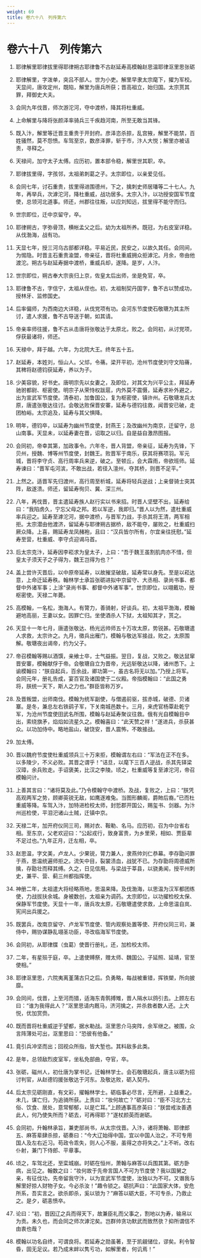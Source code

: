 ```yaml
---
weight: 69
title: 卷六十八　列传第六
---
```


# 卷六十八　列传第六

1. <span id="卷六十八　列传第六-1"></span>
耶律解里耶律拔里得耶律朔古耶律鲁不古赵延寿高模翰赵思温耶律沤里思张砺

2. <span id="卷六十八　列传第六-2"></span>
耶律解里，字泼单，突吕不部人。世为小吏。解里早隶太宗麾下，擢为军校。天显间，唐攻定州，既陷，解里为唐兵所获；晋高祖立，始归国。太宗贳其罪，拜御史大夫。

3. <span id="卷六十八　列传第六-3"></span>
会同九年伐晋，师次游沱河，夺中渡桥，降其将杜重威。

4. <span id="卷六十八　列传第六-4"></span>
上命解里与降将张颜泽率骑兵三千疾趋河南，所至无敢当其锋。

5. <span id="卷六十八　列传第六-5"></span>
既入汴，解里等迁晋主重贵于开封府。彦泽恣杀掠，乱宫掖，解里不能禁，百姓骚然，莫不怨愤。车驾至京，数彦泽罪，斩于市，汴人大悦；解里亦被诘责，寻释之。

6. <span id="卷六十八　列传第六-6"></span>
天禄间，加守太子太傅。应历初，置本部令稳，解里世其职，卒。

7. <span id="卷六十八　列传第六-7"></span>
耶律拔里得，字孩邻，太祖弟刺葛之子。太宗即位，以亲爱见任。

8. <span id="卷六十八　列传第六-8"></span>
会同七年，讨石重贵，拔里得进围德州，下之，擒刺史师居璠等二十七人。九年，再举兵，次滹沱河，降杜重威，战功居多。太宗入汴，以功授安国军节度使，总领河北道事。师还，州郡往往叛，以应刘知远，拔里得不能守而归。

9. <span id="卷六十八　列传第六-9"></span>
世宗即位，迁中京留守，卒。

10. <span id="卷六十八　列传第六-10"></span>
耶律朔古，字弥骨顶，横帐孟父之后。幼为太祖所养。既冠，为右皮室详稳。从伐渤海，战有功。

11. <span id="卷六十八　列传第六-11"></span>
天显七年，授三河乌古部都详稳。平易近民，民安之，以故久其任。会同间，为惕隐。时晋主石重贵渝盟，帝亲征，晋将杜重威拥众拒滹沱。月余，帝由他渡沱。朔古与赵延寿据中渡桥，重威兵却，遂降。是岁，人汴。

12. <span id="卷六十八　列传第六-12"></span>
世宗即位，朔古奉大宗丧归上京，佐皇太后出师，坐是免官，卒。

13. <span id="卷六十八　列传第六-13"></span>
耶律鲁不古，字信宁，太祖从侄也。初，太祖制契丹国字，鲁不古以赞成功，授林牙、监修国史。

14. <span id="卷六十八　列传第六-14"></span>
后率偏师，为西南边大详稳，从伐党项有功。会河东节度使石敬瑭为其主所讨，遣人求援，鲁不古导送于朝，如其请。

15. <span id="卷六十八　列传第六-15"></span>
帝亲率师往援，鲁不古从击唐将张敬达于太原北，败之。会同初，从讨党项，俘获最诸将，师还。

16. <span id="卷六十八　列传第六-16"></span>
天禄中，拜于越。六年，为北院大王。终年五十五。

17. <span id="卷六十八　列传第六-17"></span>
赵延寿，本姓刘，恒山人。父邟，令蓨。梁开平初，沧州节度使刘守文陷蓨，其稗将赵德钧获延寿，养以为子。

18. <span id="卷六十八　列传第六-18"></span>
少美容貌，好书史。唐明宗先以女妻之，及即位，对其文为兴平公主，拜延寿驰驸都尉、枢密使。明宗子从荣恃权跋扈，内外莫不震慑，延寿求补外避之，出为宣武军节度使。清泰初，加鲁国公，复为枢密使，镇许州。石敬瑭发兵太原，唐遣张敬达往讨。会敬达败保晋安寨，延寿与德钧往救，闻晋安已破，走团柏峪。太宗追及，延寿与其父惧降。

19. <span id="卷六十八　列传第六-19"></span>
明年，德钧卒，以延寿为幽州节度使，封燕王；及改幽州为南京，迁留守，总山南事。天显未，以延寿妻在晋，诏取之以归。自是益自激昂图报。

20. <span id="卷六十八　列传第六-20"></span>
会同初，帝幸其第，加政事令。六年冬，晋人背盟，帝亲征，延寿为先锋，下贝州，授魏、博等州节度使，封魏王。败晋军于南乐，获其将赛项羽。军元城，晋将李守贞、高行周率兵来逆，破之。至顿丘，会大霖雨，帝欲班师。延寿谏曰：“晋军屯河滨，不敢出战，若径入澶州，夺其桥，则晋不足平。”

21. <span id="卷六十八　列传第六-21"></span>
上然之。适晋军先归渡州，高行周至析城，延寿将轻兵逆战；上亲督骑士突其阵，敌遂溃。师还，留延寿徇贝、冀、深三州。

22. <span id="卷六十八　列传第六-22"></span>
八年，再伐晋，晋主遣延寿族人赵行实以书来招。时晋人坚壁不出，延寿给曰：“我陷虏久，宁忘父母之邦。若以军逆，我即归。”晋人以为然，遣杜重威率兵迎之。延寿至滹沱河，据中渡桥，与晋军力战，手杀其将王清，两军相拒。太宗潜由他渡济，留延寿与耶律朔古据桥，敌不能夺，屡败之，杜重威扫厥众降。上喜，赐延寿龙凤赭袍，且曰：“汉兵皆尔所有，尔宜亲往抚慰。”延寿至营，杜重威、李守贞迎谒马首。

23. <span id="卷六十八　列传第六-23"></span>
后太宗克汴，延寿因李崧求为皇太子，上曰：“吾于魏王虽割肌肉亦不惜，但皇太子须天子之子得为，魏王岂得为也？”

24. <span id="卷六十八　列传第六-24"></span>
盖上尝许灭晋后，以中原帝延寿，以故摧坚破敌，延寿常以身先。至是以崧达意，上命迁延寿秩。翰林学士承旨张砺进拟中京留守、大丞相、录尚书事、都督中外诸军事；上涂“录尚书事、都督中外诸军事”。世宗即位，以翊戴功，授枢密使。天禄二年薨。

25. <span id="卷六十八　列传第六-25"></span>
高模翰，一名松，渤海人。有膂力，善骑射，好谈兵。初，太祖平渤海，模翰避地高丽，王妻以女。因罪亡归。坐使酒杀人下狱，太祖知其才，贳之。

26. <span id="卷六十八　列传第六-26"></span>
天显十一年七月，唐遣张敬达、杨光远帅师五十万攻太原，势锐甚。石敬瑭遣人求救，太宗许之。九月，徵兵出雁门，模翰与敬达军接战，败之，太原围解。敬瑭夜出谒帝，约为父子。

27. <span id="卷六十八　列传第六-27"></span>
帝召模翰等赐以酒馔，亲飨士卒，士气益振。翌日，复战，又败之。敬达鼠窜晋安寨，模翰献俘于帝。会敬瑭自立为晋帝，光远斩敬达以降，诸州悉下。上谕模翰曰：“朕自起兵，百余战，卿功第一，虽古名将无以加。”乃授上将军。会同元年，册礼告成，宴百官及诸国使于二仪殿。帝指模翰曰：“此国之勇将，朕统一天下，斯人之力也。”群臣皆称万岁。

28. <span id="卷六十八　列传第六-28"></span>
及晋叛盟，出师南伐。模翰为统军副使，与僧遏前驱，拔赤城，破德、贝诸寨。是冬，兼总左右铁鹞子军，下关南城邑数十。三月，来虎官杨覃赴乾宁军，为沧州节度使田武名所围，模翰与赵延寿聚议往救。俄有光自模翰目中出，索绕旗矛，焰焰如流星久之。模翰喜曰：“此天赞之祥！”遂进兵，杀获甚众。以功加侍中。略地盐山，破饶安，晋人震怖，不敢接战。

29. <span id="卷六十八　列传第六-29"></span>
加太傅。

30. <span id="卷六十八　列传第六-30"></span>
晋以魏府节度使杜重威领兵三十万来拒，模翰谓左右曰：“军法在正不在多。以多陵少，不义必败。其晋之谓乎！”诘旦，以麾下三百人逆战，杀其先铎梁汉璋，余兵败走。手诏褒美，比汉之李陵。顷之，杜重威等复至滹沱河，帝召模翰问计。

31. <span id="卷六十八　列传第六-31"></span>
上善其言曰：“诸将莫及此。”乃令模翰守中渡桥。及战，复败之，上曰：“朕凭高观两军之势，顾卿英锐无敌，如鹰逐难兔。当图形麟阁，爵貤后裔。”已而杜重威等降。车驾入汴，加特进检校太师，封悊郡开国公，赐玺书、剑器。为汴州巡检使，平泪汜诸山土贼，迁镇中京。

32. <span id="卷六十八　列传第六-32"></span>
天禄二年，加开府仪同三司，赐对衣、鞍勒、名马。应历初，召为中台省右相。至东京，父老欢迎曰：“公起戎行，致身富贵，为乡里荣，相如、贾臣辈不足过也。”九年正月，迁左相，卒。

33. <span id="卷六十八　列传第六-33"></span>
赵思温，字文美，卢龙人。少果锐，膂力兼人，隶燕帅刘仁恭幕。李存勖问罪于燕，思温统遍师拒之。流矢中目，裂裳渍血，战犹不已。为存勖将周德威所擒，存勖壮而释其缚。久之，日见信用。与梁战于莘县，以骁勇闻，授平州刺史，兼平、营、蓟三州都指挥使。

34. <span id="卷六十八　列传第六-34"></span>
神册二年，太祖遣大将经略燕地，思温来降。及伐渤海，以思温为汉军都团练使，力战拔扶余城。身被数创，太祖亲为调药。太宗即位，以功擢检校太保、保静军节度使。天显十一年，唐兵攻太原，石敬瑭遣使求救，上命思温自岚、宪间出兵援之。

35. <span id="卷六十八　列传第六-35"></span>
既罢兵，改南京留守、卢龙军节度使、管内观察处置等使、开府仪同三司，兼侍中，赐协谋静乱翊圣功臣，寻改临海军节度使。

36. <span id="卷六十八　列传第六-36"></span>
会同初，从耶律牒（虫葛）使晋行册礼，还，加检校太师。

37. <span id="卷六十八　列传第六-37"></span>
二年，有星殒于庭，卒。上遣使赙祭，赠太师、魏国公。子延照、延靖，官至使相。”

38. <span id="卷六十八　列传第六-38"></span>
耶律沤里思，六院夷离堇蒲古只之后。负勇略，每战被重错，挥铁槊，所向披靡。

39. <span id="卷六十八　列传第六-39"></span>
会同间，伐晋，上至河而猎，适海东青鹘搏雉，晋人隔水以鸽引去。上顾左右曰：“谁为我得此人？”沤里思请内厩马，济河擒之，并杀救者数人还。上大悦，优加赏赍。

40. <span id="卷六十八　列传第六-40"></span>
既而晋将杜重威逆于望都，据水勒战。沤里思介马突阵，余军继之。被围，众言阵薄处可出，沤里思曰：“恐彼有他备。”

41. <span id="卷六十八　列传第六-41"></span>
竟引兵冲坚而出；回视众所指，皆大堑也。其料敌多此类。

42. <span id="卷六十八　列传第六-42"></span>
是年，总领敌烈皮室军，坐私免部曲，夺官，卒。

43. <span id="卷六十八　列传第六-43"></span>
张砺，磁州人，初仕唐为掌书记，迁翰林学士。会石敬瑭起兵，唐主以砺为招讨判官，从赵德钧援张敬达于河东。及敬达败，砺入契丹。

44. <span id="卷六十八　列传第六-44"></span>
后太宗见砺刚直，有文彩，擢翰林学士。砺临事必尽言，无所避，上益重之。未几，谋亡归，为追骑所获。上责曰：“妆何故亡？”砺对曰：“臣不习北方土俗、饮食、居处，意常郁郁，以是亡耳。”上顾通事高彦英曰：“朕尝戒汝善遇此人，何乃使失所而？砺去，可再得耶？”遂杖颜英而谢砺。

45. <span id="卷六十八　列传第六-45"></span>
会同初，升翰林承旨，兼吏部尚书，从太宗伐晋。入汴，诸将萧翰、耶律郎五、麻答辈肆杀掠，砺奏曰：“今大辽始得中国，宜以中国人治之，不可专用国人及左右近习。苟政令乖失，则人心不服，虽得之亦将失之。”上不听。改右仆射，兼门下侍郎、平章事。

46. <span id="卷六十八　列传第六-46"></span>
顷之，车驾北还，至栾城崩。时砺在恒州，萧翰与麻答以兵围其第。砺方卧病，出见之。翰数之曰：“妆何故于先帝言国人不可为节度使？我以国舅之亲，有征伐功，先帝留我守汴，以为宣武军节度使，汝独以为不可。又谮我与解里好掠人财物子女。今必杀汝！”趣令锁之。砺抗声曰：“此国家大体，安危所系，吾实言之。欲杀即杀，奚以锁为？”麻答以砺大臣，不可专杀，乃救止之。是夕，砺恚愤卒。

47. <span id="卷六十八　列传第六-47"></span>
论曰：“初，晋因辽之兵而得天下，故兼臣礼而父事之，割地以为寿，输帛以为贡。未久也，而会同之师次滹沱矣。岂群帅贪功默武而致然欤？抑所谓信不由衷也哉？

48. <span id="卷六十八　列传第六-48"></span>
模翰以功名自终，可谓良将。若延寿之勋虽著，至于凯觎储位，谬矣。利令智昏，固无足议。若乃成末衅以隽亏功，如解里者，何讥焉！”
